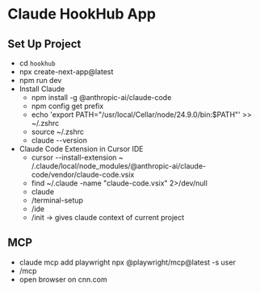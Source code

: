 # Claude HookHub App

## Set Up Project

- cd `hookhub`
- npx create-next-app@latest
- npm run dev
- Install Claude
    - npm install -g @anthropic-ai/claude-code
    - npm config get prefix
    - echo 'export PATH="/usr/local/Cellar/node/24.9.0/bin:$PATH"' >> ~/.zshrc
    - source ~/.zshrc
    - claude --version
- Claude Code Extension in Cursor IDE
    - cursor --install-extension ~
      /.claude/local/node_modules/@anthropic-ai/claude-code/vendor/claude-code.vsix
    - find ~/.claude -name "claude-code.vsix" 2>/dev/null
    - claude
    - /terminal-setup
    - /ide
    - /init -> gives claude context of current project

## MCP

- claude mcp add playwright npx @playwright/mcp@latest -s user
- /mcp
- open browser on cnn.com
